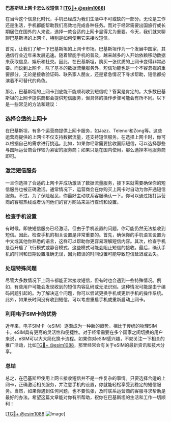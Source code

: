 **巴基斯坦上网卡怎么收短信？[[TG💪+ @esim1088](https://t.me/s/esim1088)]**

在当今这个信息化时代，手机已经成为我们生活中不可或缺的一部分。无论是工作还是生活，手机都能帮助我们高效地完成各种任务。而对于经常需要出国旅行或长期居住在国外的人来说，选择一款合适的上网卡显得尤为重要。今天，我们就来聊聊巴基斯坦的上网卡，特别是如何使用它来接收短信。

首先，让我们了解一下巴基斯坦的上网卡市场。巴基斯坦作为一个发展中国家，其通信行业近年来发展迅速。随着智能手机的普及，越来越多的人开始依赖移动数据来获取信息、娱乐和社交。因此，在巴基斯坦，购买一张优质的上网卡变得非常必要。而说到上网卡，除了基本的数据流量服务外，短信功能也是一个不容忽视的重要部分。无论是接收验证码、联系家人朋友，还是紧急情况下寻求帮助，短信都扮演着不可替代的角色。

那么，巴基斯坦的上网卡到底能不能顺利收到短信呢？答案是肯定的。大多数巴基斯坦的上网卡提供商都会提供短信服务，但具体的操作步骤可能会有所不同。以下是一些常见的方法和建议：

### **选择合适的上网卡**

在巴基斯坦，有多个运营商提供上网卡服务，如Jazz、Telenor和Zong等。这些运营商提供的上网卡不仅支持数据流量，还支持短信服务。在选择上网卡时，你可以根据自己的需求进行挑选。比如，如果你经常需要接收国际短信，可以选择那些与国际运营商合作较为紧密的服务商；如果只是在国内使用，那么选择本地服务商即可。

### **激活短信服务**

一旦你选择了合适的上网卡并成功激活了数据流量服务，接下来就需要确保你的短信服务也被正确激活。通常情况下，运营商会在你购买上网卡时自动为你开通短信服务。不过，为了保险起见，你最好主动联系客服确认一下。你可以通过拨打运营商的客服热线或者访问他们的官方网站来进行查询和设置。

### **检查手机设置**

有时候，即使短信服务已经激活，但由于手机设置的问题，你可能仍然无法接收到短信。因此，检查手机的相关设置是非常重要的。首先，确保你的手机语言设置为中文或其他你熟悉的语言，这样可以帮助你更容易理解短信内容。其次，检查手机是否开启了飞行模式或静音模式，这些模式可能会阻止短信的接收。最后，确认手机的时间和日期设置准确无误，因为错误的时间设置可能导致短信延迟或丢失。

### **处理特殊问题**

尽管大多数情况下上网卡都能正常接收短信，但有时也会遇到一些特殊情况。例如，有些用户可能会发现收到的短信内容乱码或无法识别。这种情况可能是由于编码问题引起的。为了解决这个问题，你可以尝试更换手机或更新手机的操作系统。此外，如果长时间没有收到短信，可以考虑重启手机或重新启动上网卡。

### **利用电子SIM卡的优势**

近年来，电子SIM卡（eSIM）逐渐成为一种新的趋势。相比于传统的物理SIM卡，eSIM具有更高的灵活性和便捷性。对于经常需要在多个国家之间切换的用户来说，eSIM可以大大简化换卡流程。如果你对eSIM感兴趣，不妨关注一下相关的推广活动，比如[TG💪+ @esim1088](https://t.me/s/esim1088)，那里经常会有关于eSIM的最新资讯和技术分享。

### **总结**

总之，在巴基斯坦使用上网卡接收短信并不是一件复杂的事情。只要选择合适的上网卡，正确激活相关服务，并注意手机的设置，你就能轻松享受到稳定的短信服务。当然，如果你遇到任何问题，也不要慌张，及时联系运营商的客服寻求帮助是最好的办法。希望这篇文章能对你有所帮助，祝你在巴基斯坦的生活和工作一切顺利！

[[TG💪+ @esim1088](https://t.me/s/esim1088) ![Image](https://i.postimg.cc/4NQfJmqS/Snipaste-2025-05-13-00-14-12.png)]